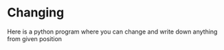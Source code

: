 # Changing
Here is a python program where you can change and write down anything from given position

